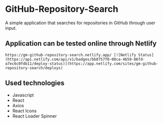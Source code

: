 # GitHub-Repository-Search
A simple application that searches for repositories in GitHub through user input.

## Application can be tested online through Netlify
```https://gm-github-repository-search.netlify.app/ [![Netlify Status](https://api.netlify.com/api/v1/badges/bb8757f0-08ca-4659-86fd-a7ec6c0fdb11/deploy-status)](https://app.netlify.com/sites/gm-github-repository-search/deploys) ```

## Used technologies
- Javascript
- React
- Axios
- React Icons
- React Loader Spinner
